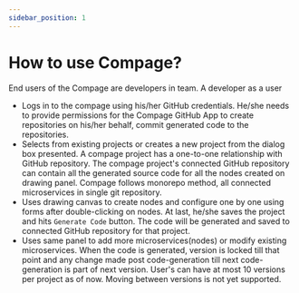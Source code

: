 ```yaml
---
sidebar_position: 1
---
```


# How to use Compage?
End users of the Compage are developers in team. A developer as a user 
- Logs in to the compage using his/her GitHub credentials. He/she needs to provide permissions for the Compage GitHub App to create repositories on his/her behalf, commit generated code to the repositories.
- Selects from existing projects or creates a new project from the dialog box presented.
A compage project has a one-to-one relationship with GitHub repository. The compage project's connected GitHub repository can contain all the generated source code for all the nodes created on drawing panel. Compage follows monorepo method, all connected microservices in single git repository.
- Uses drawing canvas to create nodes and configure one by one using forms after double-clicking on nodes. At last, he/she saves the project and hits `Generate Code` button. The code will be generated and saved to connected GitHub repository for that project.
- Uses same panel to add more microservices(nodes) or modify existing microservices. When the code is generated, version is locked till that point and any change made post code-generation till next code-generation is part of next version. User's can have at most 10 versions per project as of now. Moving between versions is not yet supported.
